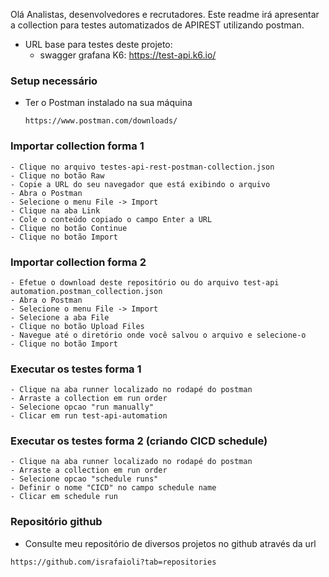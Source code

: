 Olá Analistas, desenvolvedores e recrutadores. Este readme irá apresentar a collection para testes automatizados de APIREST utilizando postman.

* URL base para testes deste projeto:
  - swagger grafana K6: https://test-api.k6.io/

### Setup necessário ###


* Ter o Postman instalado na sua máquina

  ```
  https://www.postman.com/downloads/
  ```

 ### Importar collection forma 1 ###

  ```
  - Clique no arquivo testes-api-rest-postman-collection.json
  - Clique no botão Raw
  - Copie a URL do seu navegador que está exibindo o arquivo
  - Abra o Postman
  - Selecione o menu File -> Import
  - Clique na aba Link
  - Cole o conteúdo copiado o campo Enter a URL
  - Clique no botão Continue
  - Clique no botão Import
  ```

 ### Importar collection forma 2 ###

  ```
  - Efetue o download deste repositório ou do arquivo test-api automation.postman_collection.json
  - Abra o Postman
  - Selecione o menu File -> Import
  - Selecione a aba File
  - Clique no botão Upload Files
  - Navegue até o diretório onde você salvou o arquivo e selecione-o
  - Clique no botão Import
  ```  

 ### Executar os testes forma 1

  ```
  - Clique na aba runner localizado no rodapé do postman
  - Arraste a collection em run order
  - Selecione opcao "run manually"
  - Clicar em run test-api-automation
  ```    

 ### Executar os testes forma 2 (criando CICD schedule)

  ```
  - Clique na aba runner localizado no rodapé do postman
  - Arraste a collection em run order
  - Selecione opcao "schedule runs"
  - Definir o nome "CICD" no campo schedule name
  - Clicar em schedule run
  ```     

### Repositório github ###

* Consulte meu repositório de diversos projetos no github através da url

```
https://github.com/israfaioli?tab=repositories
```